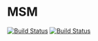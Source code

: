 # MSM

[![Build Status](https://github.com/JulienPascal/MSM.jl/workflows/CI/badge.svg)](https://github.com/JulienPascal/MSM.jl/actions)
[![Build Status](https://travis-ci.com/JulienPascal/MSM.jl.svg?branch=master)](https://travis-ci.com/JulienPascal/MSM.jl)

